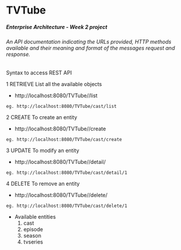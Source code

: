 # TVTube##### Enterprise Architecture - Week 2 project###### An API documentation indicating the URLs provided, HTTP methods available and their meaning and format of the messages request and response.Syntax to access REST API1 RETRIEVE  List all the available objects  * http://localhost:8080/TVTube/<entity>/list  ```  eg. http://localhost:8080/TVTube/cast/list  ```2 CREATE  To create an entity  * http://localhost:8080/TVTube/<entity>/create  ```  eg. http://localhost:8080/TVTube/cast/create  ```3 UPDATE  To modify an entity  * http://localhost:8080/TVTube/<entity>/detail/<id>  ```  eg. http://localhost:8080/TVTube/cast/detail/1  ```4 DELETE  To remove an entity  * http://localhost:8080/TVTube/<entity>/delete/<id>  ```  eg. http://localhost:8080/TVTube/cast/delete/1  ```* Available entities  1. cast  2. episode  3. season  4. tvseries